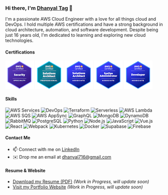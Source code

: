 <!-- Introduction -->
### Hi there, I'm [Dhanyal Tag](https://your-portfolio-website.com) 👋

I'm a passionate AWS Cloud Engineer with a love for all things cloud and DevOps. I hold multiple AWS certifications and have a strong background in cloud architecture, automation, and software development. Despite being just 16 years old, I'm dedicated to learning and exploring new cloud technologies.

<!-- Certifications -->
#### Certifications
![AWS Certified Security - Specialty](images/aws-certified-security-specialty.png)
![AWS Certified Solutions Architect - Professional](images/aws-certified-solutions-architect-professional.png)
![AWS Certified Solutions Architect](images/aws-certified-solutions-architect-associate.png)
![AWS Certified SysOps Administrator](images/aws-certified-sysops-administrator-associate.png)
![AWS Certified Developer - Associate](images/aws-certified-developer-associate.png)

<!-- Skills -->
#### Skills
![AWS Services](https://img.shields.io/badge/AWS%20Services-FF9900?logo=amazon-aws&logoColor=white)
![DevOps](https://img.shields.io/badge/DevOps-3333CC?logo=devops&logoColor=white)
![Terraform](https://img.shields.io/badge/Terraform-623CE4?logo=terraform&logoColor=white)
![Serverless](https://img.shields.io/badge/Serverless-FF9900?logo=serverless&logoColor=white)
![AWS Lambda](https://img.shields.io/badge/AWS%20Lambda-FF9900?logo=amazon-aws&logoColor=white)
![AWS SQS](https://img.shields.io/badge/AWS%20SQS-FF9900?logo=amazon-aws&logoColor=white)
![AWS AppSync](https://img.shields.io/badge/AWS%20AppSync-FF9900?logo=amazon-aws&logoColor=white)
![GraphQL](https://img.shields.io/badge/GraphQL-E10098?logo=graphql&logoColor=white)
![MongoDB](https://img.shields.io/badge/MongoDB-47A248?logo=mongodb&logoColor=white)
![DynamoDB](https://img.shields.io/badge/DynamoDB-4053D6?logo=amazon-dynamodb&logoColor=white)
![RabbitMQ](https://img.shields.io/badge/RabbitMQ-FF6600?logo=rabbitmq&logoColor=white)
![PostgreSQL](https://img.shields.io/badge/PostgreSQL-336791?logo=postgresql&logoColor=white)
![Python](https://img.shields.io/badge/Python-3776AB?logo=python&logoColor=white)
![Node.js](https://img.shields.io/badge/Node.js-339933?logo=node.js&logoColor=white)
![JavaScript](https://img.shields.io/badge/JavaScript-F7DF1E?logo=javascript&logoColor=black)
![Vue.js](https://img.shields.io/badge/Vue.js-4FC08D?logo=vue.js&logoColor=white)
![React](https://img.shields.io/badge/React-61DAFB?logo=react&logoColor=white)
![Webpack](https://img.shields.io/badge/Webpack-8DD6F9?logo=webpack&logoColor=white)
![Kubernetes](https://img.shields.io/badge/Kubernetes-326CE5?logo=kubernetes&logoColor=white)
![Docker](https://img.shields.io/badge/Docker-2496ED?logo=docker&logoColor=white)
![Supabase](https://img.shields.io/badge/Supabase-3333CC?logo=supabase&logoColor=white)
![Firebase](https://img.shields.io/badge/Firebase-FFCA28?logo=firebase&logoColor=black)

<!-- Contact Me -->
#### Contact Me
- 📫 Connect with me on [LinkedIn](https://www.linkedin.com/in/dhanyaltag/)
- ✉️ Drop me an email at [dhanyal716@gmail.com](mailto:dhanyal716@gmail.com)

<!-- Resume and Website -->
#### Resume & Website
- [Download my Resume (PDF)](https://your-website.com/your-resume.pdf) *(Work in Progress, will update soon)*
- [Visit my Portfolio Website](https://your-portfolio-website.com) *(Work in Progress, will update soon)*
